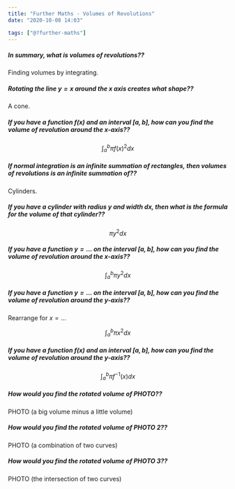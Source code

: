 ```yaml
---
title: "Further Maths - Volumes of Revolutions"
date: "2020-10-08 14:03"

tags: ["@?further-maths"]
---
```


##### In summary, what is volumes of revolutions??
Finding volumes by integrating.

##### Rotating the line $y = x$ around the $x$ axis creates what shape??
A cone.

##### If you have a function $f(x)$ and an interval $[a,b]$, how can you find the volume of revolution around the $x$-axis??
$$
\int^b_a \pi f(x)^2 dx
$$

##### If normal integration is an infinite summation of rectangles, then volumes of revolutions is an infinite summation of??
Cylinders.

##### If you have a cylinder with radius $y$ and width $dx$, then what is the formula for the volume of that cylinder??
$$
\pi y^2 dx
$$

##### If you have a function $y = ...$ on the interval $[a,b]$, how can you find the volume of revolution around the $x$-axis??
$$
\int^b_a \pi y^2 dx
$$

##### If you have a function $y = ...$ on the interval $[a,b]$, how can you find the volume of revolution around the $y$-axis??
Rearrange for $x = ...$

$$
\int^b_a \pi x^2 dx
$$

##### If you have a function $f(x)$ and an interval $[a,b]$, how can you find the volume of revolution around the $y$-axis??
$$
\int^b_a \pi f^{-1}(x) dx
$$

##### How would you find the rotated volume of PHOTO??
PHOTO (a big volume minus a little volume)

##### How would you find the rotated volume of PHOTO 2??
PHOTO (a combination of two curves)

##### How would you find the rotated volume of PHOTO 3??
PHOTO (the intersection of two curves)


